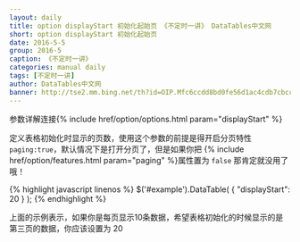 ```yaml
---
layout: daily
title: option displayStart 初始化起始页 《不定时一讲》 DataTables中文网
short: option displayStart 初始化起始页
date: 2016-5-5
group: 2016-5
caption: 《不定时一讲》
categories: manual daily
tags: [不定时一讲]
author: DataTables中文网
banner: http://tse2.mm.bing.net/th?id=OIP.Mfc6ccdd8bd0fe56d1ac4cdb7cbcc0219o0&w=262&h=155&c=7&rs=1&qlt=90&o=4&pid=1.1
---
```

参数详解连接{% include href/option/options.html param="displayStart" %}

定义表格初始化时显示的页数，使用这个参数的前提是得开启分页特性 `paging:true`，默认情况下是打开分页了，但是如果你把
{% include href/option/features.html param="paging" %}属性置为 `false` 那肯定就没用了哦！
<!--more-->

{% highlight javascript linenos %}
$('#example').DataTable( {
  "displayStart": 20
} );
{% endhighlight %}

上面的示例表示，如果你是每页显示10条数据，希望表格初始化的时候显示的是第三页的数据，你应该设置为 20